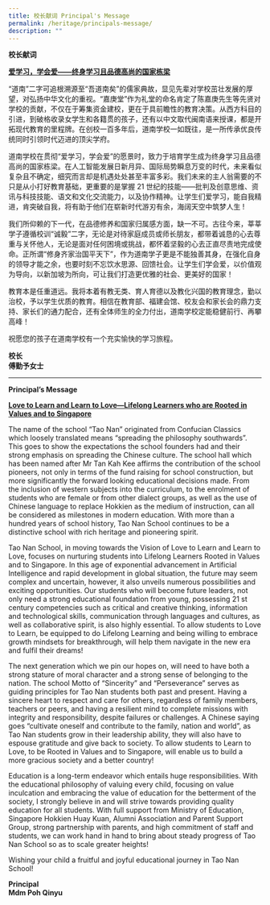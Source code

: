 ```yaml
---
title: 校长献词 Principal's Message
permalink: /heritage/principals-message/
description: ""
---
```




**校长献词**

<u><strong> 爱学习，学会爱——终身学习且品德高尚的国家栋梁 </strong></u>

“道南”二字可追根溯源至“吾道南矣”的儒家典故，显见先辈对学校茁壮发展的厚望，对弘扬中华文化的重视。“嘉庚堂”作为礼堂的命名肯定了陈嘉庚先生等先贤对学校的贡献，不仅在于筹集资金建校，更在于具前瞻性的教育决策。从西方科目的引进，到破格收录女学生和各籍贯的孩子，还有以中文取代闽南语来授课，都是开拓现代教育的里程牌。在创校一百多年后，道南学校一如既往，是一所传承优良传统同时引领时代迈进的顶尖学府。

道南学校在贯彻“爱学习，学会爱”的愿景时，致力于培育学生成为终身学习且品德高尚的国家栋梁。在人工智能发展日新月异、国际局势瞬息万变的时代，未来看似复杂且不确定，细究而言却是机遇处处甚至丰富多彩。我们未来的主人翁需要的不只是从小打好教育基础，更重要的是掌握 21 世纪的技能——批判及创意思维、资讯与科技技能、语文和文化交流能力，以及协作精神。让学生们爱学习，能自我精进，肯突破自我，将有助于他们在崭新时代游刃有余，海阔天空中筑梦人生 !

我们所仰赖的下一代，在品德修养和国家归属感方面，缺一不可。古往今来，莘莘学子遵循校训“诚毅”二字，无论是对待家庭成员或师长朋友，都带着诚恳的心去尊重与关怀他人，无论是面对任何困境或挑战，都怀着坚毅的心去正直尽责地完成使命。正所谓“修身齐家治国平天下”，作为道南学子更是不能独善其身，在强化自身的领导才能之余，也要时刻不忘饮水思源、回馈社会。让学生们学会爱，以价值观为导向，以新加坡为所向，可让我们打造更优雅的社会、更美好的国家！

教育本是任重道远。我将本着有教无类、育人育德以及教化兴国的教育理念，勤以治校，予以学生优质的教育。相信在教育部、福建会馆、校友会和家长会的鼎力支持、家长们的通力配合，还有全体师生的全力付出，道南学校定能稳健前行、再攀高峰！

祝愿您的孩子在道南学校有一个充实愉快的学习旅程。

**校长** <br>
**傅勤予女士**

-----------

**Principal’s Message**

<u><strong> Love to Learn and Learn to Love—Lifelong Learners who are Rooted in Values and to Singapore </strong></u>  

The name of the school “Tao Nan” originated from Confucian Classics which loosely translated means “spreading the philosophy southwards”. This goes to show the expectations the school founders had and their strong emphasis on spreading the Chinese culture. The school hall which has been named after Mr Tan Kah Kee affirms the contribution of the school pioneers, not only in terms of the fund raising for school construction, but more significantly the forward looking educational decisions made. From the inclusion of western subjects into the curriculum, to the enrolment of students who are female or from other dialect groups, as well as the use of Chinese language to replace Hokkien as the medium of instruction, can all be considered as milestones in modern education. With more than a hundred years of school history, Tao Nan School continues to be a distinctive school with rich heritage and pioneering spirit.

Tao Nan School, in moving towards the Vision of Love to Learn and Learn to Love, focuses on nurturing students into Lifelong Learners Rooted in Values and to Singapore. In this age of exponential advancement in Artificial Intelligence and rapid development in global situation, the future may seem complex and uncertain, however, it also unveils numerous possibilities and exciting opportunities. Our students who will become future leaders, not only need a strong educational foundation from young, possessing 21 st century competencies such as critical and creative thinking, information and technological skills, communication through languages and cultures, as well as collaborative spirit, is also highly essential. To allow students to Love to Learn, be equipped to do Lifelong Learning and being willing to embrace growth mindsets for breakthrough, will help them navigate in the new era and fulfil their dreams!

The next generation which we pin our hopes on, will need to have both a strong stature of moral character and a strong sense of belonging to the nation. The school Motto of “Sincerity” and “Perseverance” serves as guiding principles for Tao Nan students both past and present. Having a sincere heart to respect and care for others, regardless of family members, teachers or peers, and having a resilient mind to complete missions with integrity and responsibility, despite failures or challenges. A Chinese saying goes “cultivate oneself and contribute to the family, nation and world”, as Tao Nan students grow in their leadership ability, they will also have to espouse gratitude and give back to society. To allow students to Learn to Love, to be Rooted in Values and to Singapore, will enable us to build a more gracious society and a better country!

Education is a long-term endeavor which entails huge responsibilities. With the educational philosophy of valuing every child, focusing on value inculcation and embracing the value of education for the betterment of the society, I strongly believe in and will strive towards providing quality education for all students. With full support from Ministry of Education, Singapore Hokkien Huay Kuan, Alumni Association and Parent Support Group, strong partnership with parents, and high commitment of staff and students, we can work hand in hand to bring about steady progress of Tao Nan School so as to scale greater heights!

Wishing your child a fruitful and joyful educational journey in Tao Nan School!

**Principal** <br>
**Mdm Poh Qinyu**